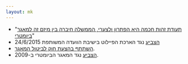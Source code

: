 ```yaml
---
layout: mk
---
```

* <i class="fa fa-newspaper-o"></i> "[תעודת זהות חכמה היא הפתרון ולצערי, הממשלה חיברה בין מיזם זה למאגר ביומטרי](https://archive.is/gl7Ke#selection-3307.10-3307.83)"
* <i class="fa fa-bank"></i> [הצביע](https://no2bio.org/drop-the-pilot/#httpsarchiveisduysvselection-31990-321138) נגד הארכת הפיילוט בישיבת הוועדה המשותפת 24/6/2015
* <i class="fa fa-newspaper-o"></i> [השתתף בהצעת חוק לביטול המאגר](http://www.mako.co.il/nexter-archive/Article-5a73491c10e6631006.htm).
* <i class="fa fa-bank"></i> [הצביע](https://oknesset.org/vote/652/) נגד המאגר הביומטרי ב-2009.

